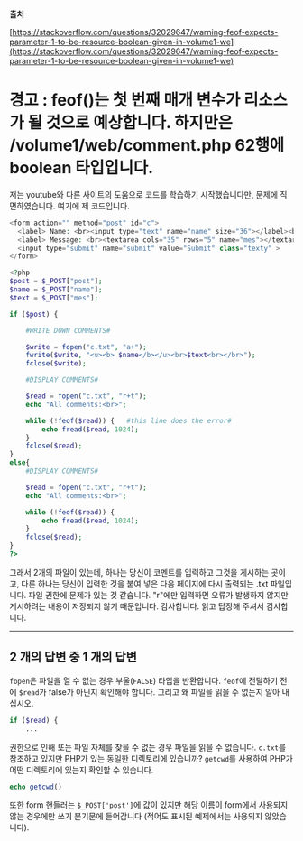 **출처**

[https://stackoverflow.com/questions/32029647/warning-feof-expects-parameter-1-to-be-resource-boolean-given-in-volume1-we](https://stackoverflow.com/questions/32029647/warning-feof-expects-parameter-1-to-be-resource-boolean-given-in-volume1-we)

# 경고 : feof()는 첫 번째 매개 변수가 리소스가 될 것으로 예상합니다. 하지만은 /volume1/web/comment.php 62행에 boolean 타입입니다.

저는 youtube와 다른 사이트의 도움으로 코드를 학습하기 시작했습니다만, 문제에 직면하였습니다. 여기에 제 코드입니다.

```php
<form action="" method="post" id="c">
  <label> Name: <br><input type="text" name="name" size="36"></label><br></br>
  <label> Message: <br><textarea cols="35" rows="5" name="mes"></textarea></label><br></br>
  <input type="submit" name="submit" value="Submit" class="texty" >
</form>

<?php
$post = $_POST["post"];
$name = $_POST["name"];
$text = $_POST["mes"];

if ($post) {

    #WRITE DOWN COMMENTS#

    $write = fopen("c.txt", "a+");
    fwrite($write, "<u><b> $name</b></u><br>$text<br></br>");
    fclose($write);

    #DISPLAY COMMENTS#

    $read = fopen("c.txt", "r+t");
    echo "All comments:<br>";

    while (!feof($read)) {   #this line does the error#
        echo fread($read, 1024);
    }
    fclose($read);
}
else{
    #DISPLAY COMMENTS#

    $read = fopen("c.txt", "r+t");
    echo "All comments:<br>";

    while (!feof($read)) {
        echo fread($read, 1024);
    }
    fclose($read);
}
?>
```

그래서 2개의 파일이 있는데, 하나는 당신이 코멘트를 입력하고 그것을 게시하는 곳이고, 다른 하나는 당신이 입력한 것을 붙여 넣은 다음 페이지에 다시 출력되는 .txt 파일입니다. 파일 권한에 문제가 있는 것 같습니다. "r"에만 입력하면 오류가 발생하지 않지만 게시하려는 내용이 저장되지 않기 때문입니다. 감사합니다. 읽고 답장해 주셔서 감사합니다.

---

## 2 개의 답변 중 1 개의 답변

`fopen`은 파일을 열 수 없는 경우 부울(`FALSE`) 타입을 반환합니다. `feof`에 전달하기 전에 `$read`가 false가 아닌지 확인해야 합니다. 그리고 왜 파일을 읽을 수 없는지 알아 내십시오.

```php
if ($read) {
    ...
```

권한으로 인해 또는 파일 자체를 찾을 수 없는 경우 파일을 읽을 수 없습니다. `c.txt`를 참조하고 있지만 PHP가 있는 동일한 디렉토리에 있습니까? `getcwd`를 사용하여 PHP가 어떤 디렉토리에 있는지 확인할 수 있습니다.

```php
echo getcwd()
```

또한 form 핸들러는 `$_POST['post']`에 값이 있지만 해당 이름이 form에서 사용되지 않는 경우에만 쓰기 분기문에 들어갑니다 (적어도 표시된 예제에서는 사용되지 않았습니다).
